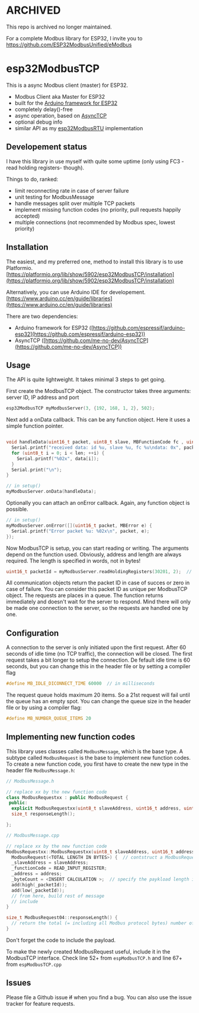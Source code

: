 # ARCHIVED

This repo is archived no longer maintained.

For a complete Modbus library for ESP32, I invite you to https://github.com/ESP32ModbusUnified/eModbus

# esp32ModbusTCP

This is a async Modbus client (master) for ESP32.

- Modbus Client aka Master for ESP32
- built for the [Arduino framework for ESP32](https://github.com/espressif/arduino-esp32)
- completely delay()-free
- async operation, based on [AsyncTCP](https://github.com/me-no-dev/AsyncTCP)
- optional debug info
- similar API as my [esp32ModbusRTU](https://github.com/bertmelis/esp32ModbusRTU) implementation

## Developement status

I have this library in use myself with quite some uptime (only using FC3 -read holding registers- though).

Things to do, ranked:

- limit reconnecting rate in case of server failure
- unit testing for ModbusMessage
- handle messages split over multiple TCP packets
- implement missing function codes (no priority, pull requests happily accepted)
- multiple connections (not recommended by Modbus spec, lowest priority)

## Installation

The easiest, and my preferred one, method to install this library is to use Platformio.
[https://platformio.org/lib/show/5902/esp32ModbusTCP/installation](https://platformio.org/lib/show/5902/esp32ModbusTCP/installation)

Alternatively, you can use Arduino IDE for developement.
[https://www.arduino.cc/en/guide/libraries](https://www.arduino.cc/en/guide/libraries)

There are two dependencies:

- Arduino framework for ESP32 ([https://github.com/espressif/arduino-esp32](https://github.com/espressif/arduino-esp32))
- AsyncTCP ([https://github.com/me-no-dev/AsyncTCP](https://github.com/me-no-dev/AsyncTCP))

## Usage

The API is quite lightweight. It takes minimal 3 steps to get going.

First create the ModbusTCP object. The constructor takes three arguments: server ID, IP address and port

```C++
esp32ModbusTCP myModbusServer(3, {192, 168, 1, 2}, 502);
```

Next add a onData callback. This can be any function object. Here it uses a simple function pointer.

```C++

void handleData(uint16_t packet, uint8_t slave, MBFunctionCode fc , uint8_t* data , uint16_t len) {
  Serial.printf("received data: id %u, slave %u, fc %u\ndata: 0x", packet, slave, fc);
  for (uint8_t i = 0; i < len; ++i) {
    Serial.printf("%02x", data[i]);
  }
  Serial.print("\n");
}

// in setup()
myModbusServer.onData(handleData);
```

Optionally you can attach an onError callback. Again, any function object is possible.

```C++
// in setup()
myModbusServer.onError([](uint16_t packet, MBError e) {
  Serial.printf("Error packet %u: %02x\n", packet, e);
});
```

Now ModbusTCP is setup, you can start reading or writing. The arguments depend on the function used. Obviously, address and length are always required. The length is specified in words, not in bytes!

```C++
uint16_t packetId = myModbusServer.readHoldingRegisters(30201, 2);  // address + length
```

All communication objects return the packet ID in case of succes or zero in case of failure. You can consider this packet ID as unique per ModbusTCP object.
The requests are places in a queue. The function returns immediately and doesn't wait for the server to respond.
Mind there will only be made one connection to the server, so the requests are handled one by one.

## Configuration

A connection to the server is only initiated upon the first request. After 60 seconds of idle time (no TCP traffic), the connection will be closed. The first request takes a bit longer to setup the connection. De fefault idle time is 60 seconds, but you can change this in the header file or by setting a compiler flag 

```C++
#define MB_IDLE_DICONNECT_TIME 60000  // in milliseconds
```

The request queue holds maximum 20 items. So a 21st request will fail until the queue has an empty spot. You can change the queue size in the header file or by using a compiler flag:

```C++
#define MB_NUMBER_QUEUE_ITEMS 20
```

## Implementing new function codes

This library uses classes called `ModbusMessage`, which is the base type. A subtype called `ModbusRequest` is the base to implement new function codes.
To create a new function code, you first have to create the new type in the header file `ModbusMessage.h`:

```C++
// ModbusMessage.h

// replace xx by the new function code
class ModbusRequestxx : public ModbusRequest {
 public:
  explicit ModbusRequestxx(uint8_t slaveAddress, uint16_t address, uint16_t numberCoils);
  size_t responseLength();

};
```

```C++
// ModbusMessage.cpp

// replace xx by the new function code
ModbusRequestxx::ModbusRequestxx(uint8_t slaveAddress, uint16_t address) :  // add extra arguments as nessecary
  ModbusRequest(<TOTAL LENGTH IN BYTES>) {  // contstruct a ModbusRequest with a certain nuber of bytes
  _slaveAddress = slaveAddress;
  _functionCode = READ_INPUT_REGISTER;
  _address = address;
  _byteCount = <INSERT CALCULATION >;  // specify the paykload length in bytes
  add(high(_packetId));
  add(low(_packetId));
  // from here, build rest of message
  // include 
}

size_t ModbusRequest04::responseLength() {
  // return the total (= including all Modbus protocol bytes) number of bytes a response should have. Rely on _byteCount for calculation
}
```

Don't forget the code to include the payload.

To make the newly created ModbusRequest useful, include it in the ModbusTCP interface. Check line 52+ from `espModbusTCP.h` and line 67+ from `espModbusTCP.cpp`

## Issues

Please file a Github issue ~~if~~ when you find a bug. You can also use the issue tracker for feature requests.
